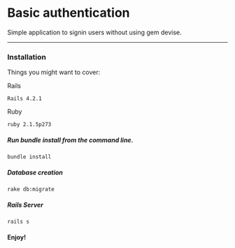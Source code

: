 Basic authentication
===================

Simple application to signin users without using gem devise.

----------

### Installation

Things you might want to cover:

Rails

```
Rails 4.2.1
```

Ruby

```
ruby 2.1.5p273
```

##### Run bundle install from the command line.

```
bundle install
```

##### Database creation

```rake db:migrate```

##### Rails Server

```rails s```

#### Enjoy!